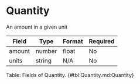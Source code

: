 <!--
    ATTENTION: This file was generated via gradle!
               Do NOT manually edit this file! Any such changes will be overwritten!
-->

# Quantity

An amount in a given unit

| Field | Type | Format | Required |
|-------|---|--------|---|
| amount | number | float | No |
| units | string | N/A | No |

Table: Fields of Quantity. {#tbl:Quantity.md:Quantity}
